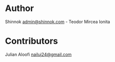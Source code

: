 # Author
Shinnok <admin@shinnok.com> - Teodor Mircea Ionita

# Contributors
Julian Aloofi <nailuj24@gmail.com>
